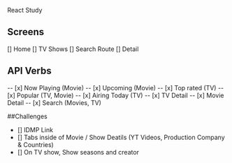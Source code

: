 React Study

## Screens

[] Home
[] TV Shows
[] Search Route
[] Detail

## API Verbs

-- [x] Now Playing (Movie)
-- [x] Upcoming (Movie)
-- [x] Top rated (TV)
-- [x] Popular (TV, Movie)
-- [x] Airing Today (TV)
-- [x] TV Detail
-- [x] Movie Detail
-- [x] Search (Movies, TV)

##Challenges

- [] IDMP Link
- [] Tabs inside of Movie / Show Deatils (YT Videos, Production Company & Countries)
- [] On TV show, Show seasons and creator
